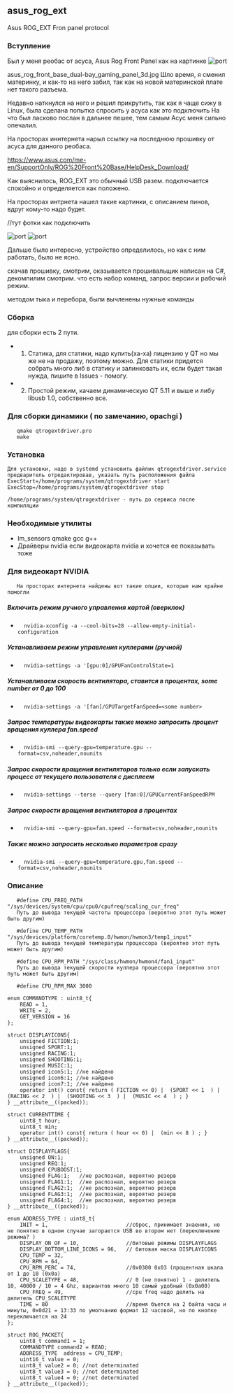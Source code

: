 ## asus_rog_ext
Asus ROG_EXT Fron panel protocol

### Вступление

Был у меня реобас от асуса, Asus Rog Front Panel как на картинке 
![port](https://github.com/MimikFc7/asus_rog_ext/blob/main/asus_rog_front_base_dual-bay_gaming_panel_3d.jpg)

asus_rog_front_base_dual-bay_gaming_panel_3d.jpg
Шло время, я сменил материнку, и как-то на него забил, так как на новой материнской плате нет такого разъема.

Недавно наткнулся на него и решил прикрутить, так как я чаще сижу в Linux, была сделана попытка спросить у асуса как это подключить
На что был ласково послан в дальнее пешее, тем самым Асус меня сильно опечалил.

На просторах иннтернета нарыл ссылку на последнюю прошивку от асуса для данного реобаса. 

https://www.asus.com/me-en/SupportOnly/ROG%20Front%20Base/HelpDesk_Download/


Как выяснилось, ROG_EXT это обычный USB разем. подключается спокойно и определяется как положено.

На просторах интрнета нашел такие картинки, с описанием пинов, вдруг кому-то надо будет.

//тут фотки как подключить

![port](https://github.com/MimikFc7/asus_rog_ext/blob/main/20200215_023012.jpg)
![port](https://github.com/MimikFc7/asus_rog_ext/blob/main/20200215_023037.jpg)



Дальше было интересно, устройство определилось, но как с ним работать, было не ясно. 

скачав прошивку, смотрим, оказывается прошивальщик написан на C#, декомпилим смотрим. что есть набор команд, запрос версии и рабочий режим.

методом тыка и перебора, были вычленены нужные команды


### Сборка

для сборки есть 2 пути.

* 1. Статика, для статики, надо купить(ха-ха) лицензию у QT но мы же не на продажу, поэтому можно. 
       Для статики придется собрать много либ в статику и залинковать их, если будет такая нужда, пишите в Issues - помогу.
* 2. Простой режим, качаем динамическую QT 5.11 и выше и либу libusb 1.0, собственно все.


### Для сборки динамики ( по замечанию, opachgi )
       qmake qtrogextdriver.pro
       make


### Установка
    Для установки, надо в systemd установить файлик qtrogextdriver.service предваритель отредактировав, указать путь расположения файла
    ExecStart=/home/programs/system/qtrogextdriver start
    ExecStop=/home/programs/system/qtrogextdriver stop
    
    /home/programs/system/qtrogextdriver - путь до сервиса после компиляции
    
### Необходимые утилиты
* lm_sensors qmake gcc g++ 
* Драйверы nvidia если видеокарта nvidia и хочется ее показывать тоже

### Для видеокарт NVIDIA
       На просторах интернета найдены вот такие опции, которые нам крайне помогли
##### Включить режим ручного управления картой (оверклок)
*       nvidia-xconfig -a --cool-bits=28 --allow-empty-initial-configuration
##### Устанавливаем режим управления куллерами (ручной)
*       nvidia-settings -a '[gpu:0]/GPUFanControlState=1                      
##### Устанавливаем скорость вентилятора, ставится в процентах, some number от 0 до 100
*       nvidia-settings -a '[fan]/GPUTargetFanSpeed=<some number>
       
##### Запрос температуры видеокарты также можно запросить процент вращения куллера fan.speed
*       nvidia-smi --query-gpu=temperature.gpu --format=csv,noheader,nounits
       
##### Запрос скорости вращения вентиляторов только если запускать процесс от текущего пользователя с дисплеем       
*       nvidia-settings --terse --query [fan:0]/GPUCurrentFanSpeedRPM         
       
##### Запрос скорости вращения вентиляторов в процентах      
*       nvidia-smi --query-gpu=fan.speed --format=csv,noheader,nounits

##### Также можно запросить несколько параметров сразу 
*       nvidia-smi --query-gpu=temperature.gpu,fan.speed --format=csv,noheader,nounits
       
### Описание

       #define CPU_FREQ_PATH "/sys/devices/system/cpu/cpu0/cpufreq/scaling_cur_freq" 
       Путь до вывода текущей частоты процессора (вероятно этот путь может быть другим)
       
       #define CPU_TEMP_PATH "/sys/devices/platform/coretemp.0/hwmon/hwmon3/temp1_input"
       Путь до вывода текущей температуры процессора (вероятно этот путь может быть другим)
       
       #define CPU_RPM_PATH "/sys/class/hwmon/hwmon4/fan1_input"
       Путь до вывода текущей скорости куллера процессора (вероятно этот путь может быть другим)
       
       #define CPU_RPM_MAX 3000

    enum COMMANDTYPE : uint8_t{
        READ = 1,
        WRITE = 2,
        GET_VERSION = 16
    };

    struct DISPLAYICONS{
        unsigned FICTION:1;
        unsigned SPORT:1;
        unsigned RACING:1;
        unsigned SHOOTING:1;
        unsigned MUSIC:1;
        unsigned icon5:1; //не найдено
        unsigned icon6:1; //не найдено
        unsigned icon7:1; //не найдено
        operator int() const{ return ( FICTION << 0) |  (SPORT << 1  ) |  (RACING << 2  ) |  (SHOOTING << 3  ) |  (MUSIC << 4  ) ; }
    } __attribute__((packed));

    struct CURRENTTIME {
        uint8_t hour;
        uint8_t min;
        operator int() const{ return ( hour << 0) |  (min << 8 ) ; }
    } __attribute__((packed));

    struct DISPLAYFLAGS{
        unsigned ON:1;
        unsigned REQ:1;
        unsigned CPUBOOST:1;
        unsigned FLAG:1;   //не распознал, вероятно резерв
        unsigned FLAG1:1;  //не распознал, вероятно резерв
        unsigned FLAG2:1;  //не распознал, вероятно резерв
        unsigned FLAG3:1;  //не распознал, вероятно резерв
        unsigned FLAG4:1;  //не распознал, вероятно резерв
    } __attribute__((packed));

    enum ADDRESS_TYPE : uint8_t{
        INIT = 1,                         //сброс, принимает знаения, но не понятно в одном случае загорается USB во втором нет (переключение режима? )
        DISPLAY_ON_OF = 10,               //битовые режимы DISPLAYFLAGS 
        DISPLAY_BOTTOM_LINE_ICONS = 96,   // битовая маска DISPLAYICONS
        CPU_TEMP = 32,
        CPU_RPM = 64,
        CPU_RPM_PERC = 74,                //0x0300 0x03 (процентная шкала от 1 до 10 (0x0a)
        CPU_SCALETYPE = 48,               // 0 (не понятно) 1 - делитель 10, 40000 / 10 = 4 Ghz, вариантов много 10 самый удобный (0x0a00)
        CPU_FREQ = 49,                    //cpu freq надо делить на  делитель CPU_SCALETYPE
        TIME = 80                         //время бъется на 2 байта часы и минуты, 0x0d21 = 13:33 по умолчанию формат 12 часовой, но по кнопке переключается на 24
    };

    struct ROG_PACKET{
        uint8_t command1 = 1;
        COMMANDTYPE command2 = READ;
        ADDRESS_TYPE  address = CPU_TEMP;
        uint16_t value = 0;    
        uint8_t value2 = 0; //not determinated
        uint8_t value3 = 0; //not determinated
        uint8_t value4 = 0; //not determinated
    } __attribute__((packed));


